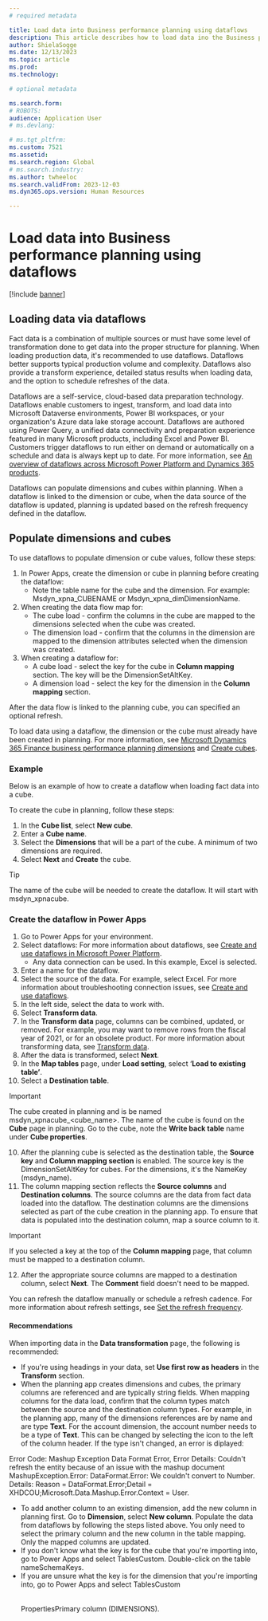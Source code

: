```yaml
---
# required metadata

title: Load data into Business performance planning using dataflows
description: This article describes how to load data ino the Business performance planning application.
author: ShielaSogge
ms.date: 12/13/2023
ms.topic: article
ms.prod: 
ms.technology: 

# optional metadata

ms.search.form: 
# ROBOTS: 
audience: Application User
# ms.devlang: 

# ms.tgt_pltfrm: 
ms.custom: 7521
ms.assetid: 
ms.search.region: Global
# ms.search.industry: 
ms.author: twheeloc
ms.search.validFrom: 2023-12-03
ms.dyn365.ops.version: Human Resources

---
```

# Load data into Business performance planning using dataflows

[!include [banner](../includes/banner.md)]

## Loading data via dataflows
Fact data is a combination of multiple sources or must have some level of transformation done to get data into the proper structure for planning. When loading production data, it's recommended to use dataflows. Dataflows better supports typical production volume and complexity. Dataflows also provide a transform experience, detailed status results when loading data, and the option to schedule refreshes of the data.

Dataflows are a self-service, cloud-based data preparation technology. Dataflows enable customers to ingest, transform, and load data into Microsoft Dataverse environments, Power BI workspaces, or your organization's Azure data lake storage account. Dataflows are authored using Power Query, a unified data connectivity and preparation experience featured in many Microsoft products, including Excel and Power BI. Customers trigger dataflows to run either on demand or automatically on a schedule and data is always kept up to date. For more information, see [An overview of dataflows across Microsoft Power Platform and Dynamics 365 products](/power-query/dataflows/overview-dataflows-across-power-platform-dynamics-365).

Dataflows can populate dimensions and cubes within planning. When a dataflow is linked to the dimension or cube, when the data source of the dataflow is updated, planning is updated based on the refresh frequency defined in the dataflow.

## Populate dimensions and cubes

To use dataflows to populate dimension or cube values, follow these steps:

1. In Power Apps, create the dimension or cube in planning before creating the dataflow:
     - Note the table name for the cube and the dimension. For example: Msdyn\_xpna\_CUBENAME or Msdyn\_xpna\_dimDimensionName.
2.  When creating the data flow map for:
     - The cube load - confirm the columns in the cube are mapped to the dimensions selected when the cube was created.
     - The dimension load - confirm that the columns in the dimension are mapped to the dimension attributes selected when the dimension was created.
3.  When creating a dataflow for:
     - A cube load -  select the key for the cube in **Column mapping** section. The key will be the DimensionSetAltKey.
     - A dimension load - select the key for the dimension in the **Column mapping** section.
    
After the data flow is linked to the planning cube, you can specified an optional refresh.

To load data using a dataflow, the dimension or the cube must already have been created in planning. For more information, see [Microsoft Dynamics 365 Finance business performance planning dimensions](Dimensions.md) and [Create cubes](create-cubes.md).

### Example

Below is an example of how to create a dataflow when loading fact data into a cube. 

To create the cube in planning, follow these steps: 
1.  In the **Cube list**, select **New cube**.
2.  Enter a **Cube name**.
3.  Select the **Dimensions** that will be a part of the cube. A minimum of two dimensions are required.
4.  Select **Next** and **Create** the cube.

>[!Tip]
>The name of the cube will be needed to create the dataflow. It will start with msdyn\_xpnacube. 

### Create the dataflow in Power Apps 

1.  Go to Power Apps for your environment.
2.  Select dataflows: For more information about dataflows, see [Create and use dataflows in Microsoft Power Platform](/power-apps/maker/data-platform/create-and-use-dataflows).
    - Any data connection can be used. In this example, Excel is selected.
3.  Enter a name for the dataflow.
4.  Select the source of the data. For example, select Excel. For more information about troubleshooting connection issues, see [Create and use dataflows](/power-apps/maker/data-platform/create-and-use-dataflows#troubleshooting-data-connections).
5.  In the left side, select the data to work with.
6.  Select **Transform data**.
7.  In the **Transform data** page, columns can be combined, updated, or removed. For example, you may want to remove rows from the fiscal year of 2021, or for an obsolete product. For more information about transforming data, see [Transform data](/power-apps/maker/data-platform/create-and-use-dataflows#use-the-dataflow-editor-to-shape-or-transform-data).
8.  After the data is transformed, select **Next**.
9.  In the **Map tables** page, under **Load setting**, select ‘**Load to existing table’**.
10.  Select a **Destination table**.

>[!Important]
>The cube created in planning and is be named msdyn\_xpnacube\_<cube\_name>. The name of the cube is found on the **Cube** page in planning.
>Go to the cube, note the **Write back table** name under **Cube properties**.

10. After the planning cube is selected as the destination table, the **Source key** and **Column mapping section** is enabled. The source key is the DimensionSetAltKey for cubes. For the dimensions, it's the NameKey (msdyn\_name).
11. The column mapping section reflects the **Source columns** and **Destination columns**. The source columns are the data from fact data loaded into the dataflow. The destination columns are the dimensions selected as part of the cube creation in the planning app. To ensure that data is populated into the destination column, map a source column to it.

>[!Important]
>If you selected a key at the top of the **Column mapping** page, that column must be mapped to a destination column.

12. After the appropriate source columns are mapped to a destination column, select **Next**.
The **Comment** field doesn't need to be mapped.

You can refresh the dataflow manually or schedule a refresh cadence. For more information about refresh settings, see [Set the refresh frequency](/power-apps/maker/data-platform/create-and-use-dataflows#set-the-refresh-frequency).


#### Recommendations

When importing data in the **Data transformation** page, the following is recommended:
 - If you're using headings in your data, set **Use first row as headers** in the **Transform** section.
 - When the planning app creates dimensions and cubes, the primary columns are referenced and are typically string fields. When mapping columns for the data load, confirm that the column types match between the source and the destination column types. For example, in the planning app, many of the dimensions references are by name and are type **Text**. For the account dimension, the account number needs to be a type of **Text**. This can be changed by selecting the icon to the left of the column header. If the type isn't changed, an error is diplayed: 

Error Code: Mashup Exception Data Format Error, Error Details: Couldn't refresh the entity because of an issue with the mashup document MashupException.Error: DataFormat.Error: We couldn't convert to Number. Details: Reason = DataFormat.Error;Detail = XHDCOU;Microsoft.Data.Mashup.Error.Context = User.

 - To add another column to an existing dimension, add the new column in planning first. Go to **Dimension**, select **New column**. Populate the data from dataflows by following the steps listed above. You only need to select the primary column and the new column in the table mapping. Only the mapped columns are updated.
 - If you don't know what the key is for the cube that you're importing into, go to Power Apps and select TablesCustom<Table name>. Double-click on the table nameSchemaKeys.
 - If you are unsure what the key is for the dimension that you're importing into, go to Power Apps and select TablesCustom<Table name>PropertiesPrimary column (DIMENSIONS).
